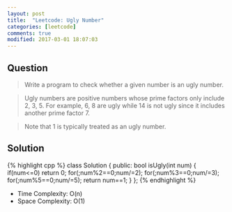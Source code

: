 ```yaml
---
layout: post
title:  "Leetcode: Ugly Number"
categories: [leetcode]
comments: true
modified: 2017-03-01 18:07:03
---
```

## Question

>Write a program to check whether a given number is an ugly number.

>Ugly numbers are positive numbers whose prime factors only include 2, 3, 5. For example, 6, 8 are ugly while 14 is not ugly since it includes another prime factor 7.

>Note that 1 is typically treated as an ugly number. 
<!--more-->

## Solution
{% highlight cpp %}
class Solution {
public:
    bool isUgly(int num) {
    if(num<=0) return 0;
       for(;num%2==0;num/=2);
       for(;num%3==0;num/=3);
       for(;num%5==0;num/=5);
        return num==1;
    }
};
{% endhighlight %}
- Time Complexity: O(n)
- Space Complexity: O(1)